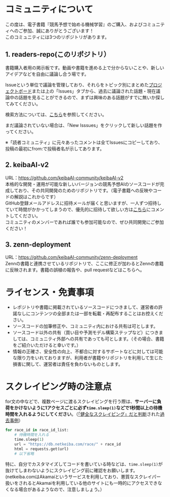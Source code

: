 # コミュニティについて
この度は、電子書籍『競馬予想で始める機械学習』のご購入、およびコミュニティへのご参加、誠にありがとうございます！  
このコミュニティには3つのリポジトリがあります。

## 1. readers-repo(このリポジトリ）
書籍購入者用の掲示板です。動画や書籍を進める上で分からないことや、新しいアイデアなどを自由に議論し合う場です。

Issueという単位で議論を管理しており、それらをトピック別にまとめた[プロジェクトボード](https://github.com/keibaAI-community/readers-repo/projects/2)または上の「Issues」タブから、過去に議論された話題・現在議論中の話題を見ることができるので、まずは興味のある話題がすでに無いか探してみてください。

検索方法については、[こちら](https://github.com/keibaAI-community/readers-repo/issues/124)を参照してください。

まだ議論されていない場合は、「New Isssues」をクリックして新しい話題を作ってください。

※「読者コミュニティ」に元々あったコメントは全てIssuesにコピーしており、投稿の最初にfrom:で投稿者名が示してあります。

## 2. keibaAI-v2
URL：https://github.com/keibaAI-community/keibaAI-v2  
本格的な開発・運用が可能な新しいバージョンの競馬予想AIのソースコードが完成しており、その共同開発のためのリポジトリです。（電子書籍への反映やコードの解説はこれからです）  
GitHub登録メールアドレスに招待メールが届くと思いますが、一人ずつ招待していて時間がかかってしまうので、優先的に招待して欲しい方は[こちら](https://github.com/keibaAI-community/readers-repo/issues/122)にコメントしてください。  
コミュニティのメンバーであれば誰でも参加可能なので、ぜひ共同開発にご参加ください！

## 3. zenn-deployment
URL：https://github.com/keibaAI-community/zenn-deployment  
Zennの書籍と連携させているリポジトリで、ここに修正が加わるとZennの書籍に反映されます。書籍の誤植の報告や、pull requestなどはこちらへ。

# ライセンス・免責事項
- レポジトリや書籍に掲載されているソースコードにつきまして、運営者の許諾なしにコンテンツの全部または一部を転載・再配布することはお控えください。
- ソースコードの加筆修正や、コミュニティ内における共有は可とします。
- ソースコード以外の共有（買い目や予測モデル構築ステップなど）につきましては、コミュニティ外部への共有であっても可とします。（その場合、書籍をご紹介いただけると幸いです。）
- 情報の正確さ、安全性の向上、不都合に対するサポートなどに対しては可能な限り力をいれておりますが、利用者が書籍やリポジトリを利用して生じた損害に関して、運営者は責任を負わないものとします。

# スクレイピング時の注意点
for文の中などで、複数ページに渡るスクレイピングを行う際は、**サーバーに負荷をかけないように1アクセスごとに必ず`time.sleep(1)`などで1秒間以上の待機時間を入れるようにしてください**。（[「健全なスクレイピング」だと判断](http://librahack.jp/wp-content/uploads/announcement-20110225.pdf)された[過去事例](http://librahack.jp/okazaki-library-case/stress-test-thinking.html)）
```python
for race_id in race_id_list:
    # 待機時間を入れる
    time.sleep(1)
    url = "https://db.netkeiba.com/race/" + race_id
    html = requests.get(url)
    # 以下省略
```

特に、自分でカスタマイズしてコードを書いている時などは、`time.sleep(1)`が抜けてしまわないようにスクレイピング前に確認をお願いします。(netkeiba.comはAkamaiというサービスを利用しており、悪質なスクレイパー扱いをされるとAkamaiを利用している他のサイトにも一時的にアクセスできなくなる場合があるようなので、注意しましょう。）
